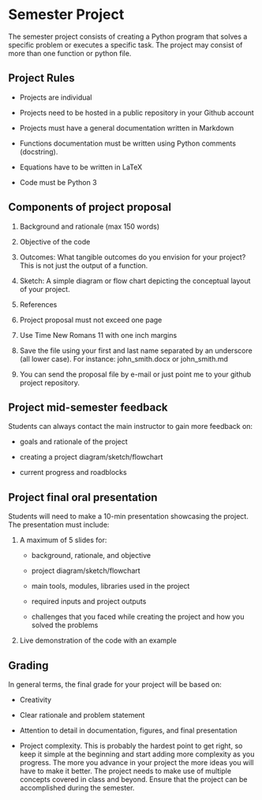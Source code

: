 Semester Project
================

The semester project consists of creating a Python program that solves a
specific problem or executes a specific task. The project may consist of more
than one function or python file.

Project Rules
-------------

-   Projects are individual

-   Projects need to be hosted in a public repository in your Github account

-   Projects must have a general documentation written in Markdown

-   Functions documentation must be written using Python comments (docstring).

-   Equations have to be written in LaTeX

-   Code must be Python 3

Components of project proposal
------------------------------

1.  Background and rationale (max 150 words)

2.  Objective of the code

3.  Outcomes: What tangible outcomes do you envision for your project? This is not just the output of a function.

4.  Sketch: A simple diagram or flow chart depicting the conceptual layout of
    your project.

5.  References

6.  Project proposal must not exceed one page

7.  Use Time New Romans 11 with one inch margins

8.  Save the file using your first and last name separated by an underscore (all
    lower case). For instance: john_smith.docx or john_smith.md

9.  You can send the proposal file by e-mail or just point me to your github
    project repository.

Project mid-semester feedback
-----------------------------------------

Students can always contact the main instructor to gain more feedback on:

-   goals and rationale of the project

-   creating a project diagram/sketch/flowchart

-   current progress and roadblocks


Project final oral presentation
-------------------------------

Students will need to make a 10-min presentation showcasing the project. The
presentation must include:

1.  A maximum of 5 slides for:

    -   background, rationale, and objective

    -   project diagram/sketch/flowchart

    -   main tools, modules, libraries used in the project

    -   required inputs and project outputs

    -   challenges that you faced while creating the project and how you solved
        the problems

2.  Live demonstration of the code with an example

Grading
-------

In general terms, the final grade for your project will be based on:

-   Creativity

-   Clear rationale and problem statement

-   Attention to detail in documentation, figures, and final presentation

-   Project complexity. This is probably the hardest point to get right, so keep
    it simple at the beginning and start adding more complexity as you progress. 
    The more you advance in your project the more ideas you will have
    to make it better. The project needs to make use of multiple concepts
    covered in class and beyond. Ensure that the project can be accomplished
    during the semester.
